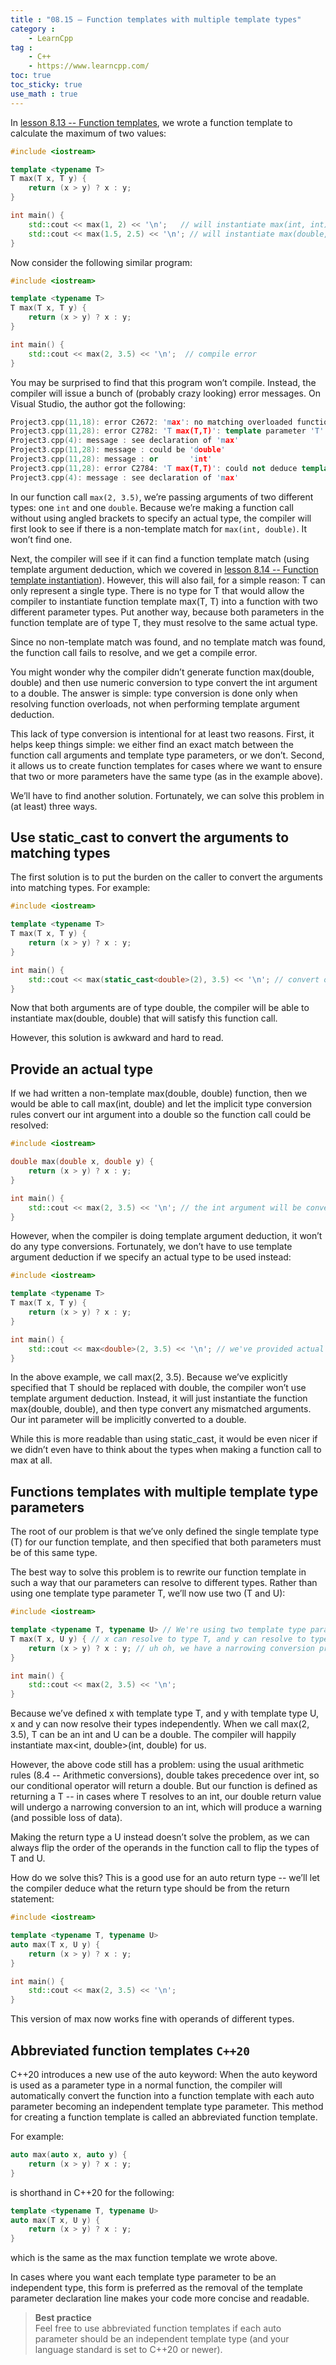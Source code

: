 ```yaml
---
title : "08.15 — Function templates with multiple template types"
category :
    - LearnCpp
tag : 
    - C++
    - https://www.learncpp.com/
toc: true  
toc_sticky: true 
use_math : true
---
```



In [lesson 8.13 -- Function templates](https://www.learncpp.com/cpp-tutorial/function-templates/), we wrote a function template to calculate the maximum of two values:

```c++
#include <iostream>

template <typename T>
T max(T x, T y) {
    return (x > y) ? x : y;
}

int main() {
    std::cout << max(1, 2) << '\n';   // will instantiate max(int, int)
    std::cout << max(1.5, 2.5) << '\n'; // will instantiate max(double, double)
}
```
Now consider the following similar program:

```c++
#include <iostream>

template <typename T>
T max(T x, T y) {
    return (x > y) ? x : y;
}

int main() {
    std::cout << max(2, 3.5) << '\n';  // compile error
}
```

You may be surprised to find that this program won’t compile. Instead, the compiler will issue a bunch of (probably crazy looking) error messages. On Visual Studio, the author got the following:

```c++
Project3.cpp(11,18): error C2672: 'max': no matching overloaded function found
Project3.cpp(11,28): error C2782: 'T max(T,T)': template parameter 'T' is ambiguous
Project3.cpp(4): message : see declaration of 'max'
Project3.cpp(11,28): message : could be 'double'
Project3.cpp(11,28): message : or       'int'
Project3.cpp(11,28): error C2784: 'T max(T,T)': could not deduce template argument for 'T' from 'double'
Project3.cpp(4): message : see declaration of 'max'
```

In our function call `max(2, 3.5)`, we’re passing arguments of two different types: one `int` and one `double`. Because we’re making a function call without using angled brackets to specify an actual type, the compiler will first look to see if there is a non-template match for `max(int, double)`. It won’t find one.

Next, the compiler will see if it can find a function template match (using template argument deduction, which we covered in [lesson 8.14 -- Function template instantiation]()). However, this will also fail, for a simple reason: T can only represent a single type. There is no type for T that would allow the compiler to instantiate function template max<T>(T, T) into a function with two different parameter types. Put another way, because both parameters in the function template are of type T, they must resolve to the same actual type.

Since no non-template match was found, and no template match was found, the function call fails to resolve, and we get a compile error.

You might wonder why the compiler didn’t generate function max<double>(double, double) and then use numeric conversion to type convert the int argument to a double. The answer is simple: type conversion is done only when resolving function overloads, not when performing template argument deduction.

This lack of type conversion is intentional for at least two reasons. First, it helps keep things simple: we either find an exact match between the function call arguments and template type parameters, or we don’t. Second, it allows us to create function templates for cases where we want to ensure that two or more parameters have the same type (as in the example above).

We’ll have to find another solution. Fortunately, we can solve this problem in (at least) three ways.


## Use static_cast to convert the arguments to matching types

The first solution is to put the burden on the caller to convert the arguments into matching types. For example:

```c++
#include <iostream>

template <typename T>
T max(T x, T y) {
    return (x > y) ? x : y;
}

int main() {
    std::cout << max(static_cast<double>(2), 3.5) << '\n'; // convert our int to a double so we can call max(double, double)
}
```

Now that both arguments are of type double, the compiler will be able to instantiate max(double, double) that will satisfy this function call.

However, this solution is awkward and hard to read.


## Provide an actual type

If we had written a non-template max(double, double) function, then we would be able to call max(int, double) and let the implicit type conversion rules convert our int argument into a double so the function call could be resolved:

```c++
#include <iostream>

double max(double x, double y) {
    return (x > y) ? x : y;
}

int main() {
    std::cout << max(2, 3.5) << '\n'; // the int argument will be converted to a double
}
```

However, when the compiler is doing template argument deduction, it won’t do any type conversions. Fortunately, we don’t have to use template argument deduction if we specify an actual type to be used instead:

```c++
#include <iostream>

template <typename T>
T max(T x, T y) {
    return (x > y) ? x : y;
}

int main() {
    std::cout << max<double>(2, 3.5) << '\n'; // we've provided actual type double, so the compiler won't use template argument deduction
}
```

In the above example, we call max<double>(2, 3.5). Because we’ve explicitly specified that T should be replaced with double, the compiler won’t use template argument deduction. Instead, it will just instantiate the function max<double>(double, double), and then type convert any mismatched arguments. Our int parameter will be implicitly converted to a double.

While this is more readable than using static_cast, it would be even nicer if we didn’t even have to think about the types when making a function call to max at all.


## Functions templates with multiple template type parameters

The root of our problem is that we’ve only defined the single template type (T) for our function template, and then specified that both parameters must be of this same type.

The best way to solve this problem is to rewrite our function template in such a way that our parameters can resolve to different types. Rather than using one template type parameter T, we’ll now use two (T and U):

```c++
#include <iostream>

template <typename T, typename U> // We're using two template type parameters named T and U
T max(T x, U y) { // x can resolve to type T, and y can resolve to type U
    return (x > y) ? x : y; // uh oh, we have a narrowing conversion problem here
}

int main() {
    std::cout << max(2, 3.5) << '\n';
}
```

Because we’ve defined x with template type T, and y with template type U, x and y can now resolve their types independently. When we call max(2, 3.5), T can be an int and U can be a double. The compiler will happily instantiate max<int, double>(int, double) for us.

However, the above code still has a problem: using the usual arithmetic rules (8.4 -- Arithmetic conversions), double takes precedence over int, so our conditional operator will return a double. But our function is defined as returning a T -- in cases where T resolves to an int, our double return value will undergo a narrowing conversion to an int, which will produce a warning (and possible loss of data).

Making the return type a U instead doesn’t solve the problem, as we can always flip the order of the operands in the function call to flip the types of T and U.

How do we solve this? This is a good use for an auto return type -- we’ll let the compiler deduce what the return type should be from the return statement:

```c++
#include <iostream>

template <typename T, typename U>
auto max(T x, U y) {
    return (x > y) ? x : y;
}

int main() {
    std::cout << max(2, 3.5) << '\n';
}
```

This version of max now works fine with operands of different types.


## Abbreviated function templates `C++20`

C++20 introduces a new use of the auto keyword: When the auto keyword is used as a parameter type in a normal function, the compiler will automatically convert the function into a function template with each auto parameter becoming an independent template type parameter. This method for creating a function template is called an abbreviated function template.

For example:

```c++
auto max(auto x, auto y) {
    return (x > y) ? x : y;
}
```

is shorthand in C++20 for the following:

```c++
template <typename T, typename U>
auto max(T x, U y) {
    return (x > y) ? x : y;
}
```

which is the same as the max function template we wrote above.

In cases where you want each template type parameter to be an independent type, this form is preferred as the removal of the template parameter declaration line makes your code more concise and readable.

>**Best practice**  
Feel free to use abbreviated function templates if each auto parameter should be an independent template type (and your language standard is set to C++20 or newer).